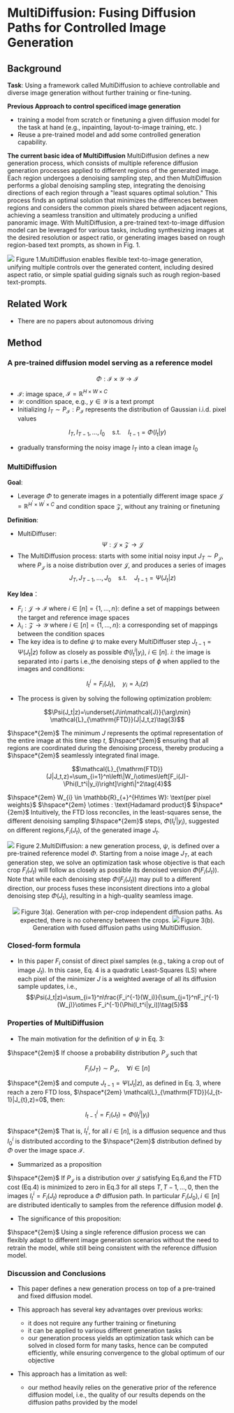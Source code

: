 # MultiDiffusion: Fusing Diffusion Paths for Controlled Image Generation

## Background
**Task**: Using a framework called MultiDiffusion to achieve controllable and diverse image generation without further training or fine-tuning. 

**Previous Approach to control specificed image generation**
- training a model from scratch or finetuning a given diffusion model for the task at hand (e.g., inpainting, layout-to-image training, etc. )
-  Reuse a pre-trained model and add some controlled generation capability.

**The current basic idea of MultiDiffusion**
MultiDiffusion defines a new generation process, which consists of multiple reference diffusion generation processes applied to different regions of the generated image. Each region undergoes a denoising sampling step, and then MultiDiffusion performs a global denoising sampling step, integrating the denoising directions of each region through a "least squares optimal solution." This process finds an optimal solution that minimizes the differences between regions and considers the common pixels shared between adjacent regions, achieving a seamless transition and ultimately producing a unified panoramic image. With MultiDiffusion, a pre-trained text-to-image diffusion model can be leveraged for various tasks, including synthesizing images at the desired resolution or aspect ratio, or generating images based on rough region-based text prompts, as shown in Fig. 1.

![](../imgs/MultiDiffusion/MultiDiffusion_Fig1.png)
Figure 1.MultiDiffusion enables ﬂexible text-to-image generation, unifying multiple controls over the generated content, including desired aspect ratio, or simple spatial guiding signals such as rough region-based text-prompts.

## Related Work
- There are no papers about autonomous driving

## Method
### A pre-trained diffusion model serving as a reference model

$$\Phi:\mathcal{I}\times\mathcal{Y}\to\mathcal{I}$$

- $\mathcal{I}$: image space, $\mathcal{I}=\mathbb{R}^{H\times W\times C}$
- $\mathcal{Y}$: condition space, e.g., $y\in\mathcal{Y}$ is a text prompt
- Initializing $I_{T}\sim P_{\mathcal{I}}: P_{\mathcal{I}}$ represents the distribution of Gaussian i.i.d. pixel values

$$I_T,I_{T-1},\ldots,I_0\quad\mathrm{s.t.}\quad I_{t-1}=\Phi(I_t|y)\tag{1}$$

- gradually transforming the noisy image $I_{T}$ into a clean image $I_{0}$

### MultiDiffusion

**Goal**: 
- Leverage $\Phi$ to generate images in a potentially different image space $\mathcal{J}=\mathbb{R}^{H^{\prime}\times W^{\prime}\times C}$ and condition space $\mathcal{Z}$, without any training or finetuning

**Definition**:
- MultiDiffuser: 
$$\Psi:\mathcal{J}\times\mathcal{Z}\to\mathcal{J}$$
- The MultiDiffusion process: starts with some initial noisy input $J_T\sim P_{\mathcal{J}}$, where $P_\mathcal{J}$ is a noise distribution over $\mathcal{J}$, and produces a series of images $$J_T,J_{T-1},\ldots,J_0\quad\mathrm{s.t.}\quad J_{t-1}=\Psi(J_t|z)\tag{2}$$

**Key Idea**：
- $F_{i}:\mathcal{J}\to\mathcal{I}$ where $i\in[n]=\{1,\ldots,n\}$: define a set of mappings between the target and reference image spaces
- $\lambda_{i}:\mathcal{Z}\to\mathcal{Y}$ where $i\in[n]=\{1,\ldots,n\}$: a corresponding set of mappings between the condition spaces
- The key idea is to deﬁne $\psi$ to make every MultiDiffuser step $J_{t-1}=\Psi(J_{t}|z)$ follow as closely as possible $\Phi(I_t^i|y_i)$, $i\in[n]$.
  $i$: the image is separated into $i$ parts
  i.e.,the denoising steps of $\phi$ when applied to the images and conditions:

$$I_t^i=F_i(J_t),\quad y_i=\lambda_i(z)$$

- The process is given by solving the following optimization problem:

$$\Psi(J_t|z)=\underset{J\in\mathcal{J}}{\arg\min} \mathcal{L}_{\mathrm{FTD}}(J|J_t,z)\tag{3}$$

$\hspace*{2em}$ The minimum $J$ represents the optimal representation of the entire image at this time step $t$, $\hspace*{2em}$ ensuring that all regions are coordinated during the denoising process, thereby producing a $\hspace*{2em}$  seamlessly integrated final image.

$$\mathcal{L}_{\mathrm{FTD}}(J|J_t,z)=\sum_{i=1}^n\left\|W_i\otimes\left[F_i(J)-\Phi(I_t^i|y_i)\right]\right\|^2\tag{4}$$

$\hspace*{2em} W_{i} \in \mathbb{R}_{+}^{H\times W}: \text{per pixel weights}$
$\hspace*{2em} \otimes : \text{Hadamard product}$
$\hspace*{2em}$ Intuitively, the FTD loss reconciles, in the least-squares sense, the different denoising sampling $\hspace*{2em}$ steps, $\Phi(I_{t}^{i}|y_{i})$, suggested on different regions,$F_{i}(J_{t})$, of the generated image $J_{t}$.

![](../imgs/MultiDiffusion/MultiDiffusion_Fig2.png)
Figure 2.MultiDiffusion: a new generation process, $\psi$, is defined over a pre-trained reference model $\Phi$. Starting from a noise image $J_T$, at each generation step, we solve an optimization task whose objective is that each crop $F_i(J_t)$ will follow as closely as possible its denoised version $\Phi(F_i(J_t))$. Note that while each denoising step $\Phi(F_i(J_t))$ may pull to a different direction, our process fuses these inconsistent directions into a global denoising step $\Phi(J_t)$, resulting in a high-quality seamless image.

<center>

![](../imgs/MultiDiffusion/MultiDiffusion_Fig3(b).png)
Figure 3(a). Generation with per-crop independent diffusion paths. As expected, there is no coherency between the crops.
![](../imgs/MultiDiffusion/MultiDiffusion_Fig3(a).png)
Figure 3(b). Generation with fused diffusion paths using MultiDiffusion.

</center>

### Closed-form formula
- In this paper $F_{i}$ consist of direct pixel samples (e.g., taking a crop out of image $J_{t}$). In this case, Eq. 4 is a quadratic Least-Squares (LS) where each pixel of the minimizer $J$ is a weighted average of all its diffusion sample updates, i.e.,
$$\Psi(J_t|z)=\sum_{i=1}^n\frac{F_i^{-1}(W_i)}{\sum_{j=1}^nF_j^{-1}(W_j)}\otimes F_i^{-1}(\Phi(I_t^i|y_i))\tag{5}$$

### Properties of MultiDiffusion
- The main motivation for the deﬁnition of $\psi$ in Eq. 3:

$\hspace*{2em}$ If choose a probability distribution $P_\mathcal{J}$ such that

$$F_i(J_T)\sim P_{\mathcal{I}},\quad\forall i\in[n]\tag{6}$$

$\hspace*{2em}$ and compute $J_{t-1}=\Psi(J_t|z)$, as defined in Eq. 3, where reach a zero FTD loss, $\hspace*{2em} \mathcal{L}_{\mathrm{FTD}}(J_{t-1}|J_{t},z)=0$, then:

$$I_{t-1}^i=F_i(J_t)=\Phi(I_t^i|y_i)$$

$\hspace*{2em}$ That is, $I_t^i$, for all $i\in[n]$, is a diffusion sequence and thus $I_{0}^{i}$ is distributed according to the $\hspace*{2em}$ distribution defined by $\Phi$ over the image space $\mathcal{I}.$

- Summarized as a proposition

$\hspace*{2em}$ If $P_{\mathcal{J}}$ is a distribution over $\mathcal{J}$ satisfying Eq.6,and the FTD cost (Eq.4) is minimized to zero in Eq.3 for all steps $T, T- 1, \ldots, 0$, then the images $I_{t}^{i}= F_{i}( J_{t})$ reproduce a $\Phi$ diffusion path. In particular $F_i(J_0), i\in[n]$ are distributed identically to samples from the reference diffusion model $\phi$.

- The significance of this proposition:

$\hspace*{2em}$ Using a single reference diffusion process we can ﬂexibly adapt to different image generation scenarios without the need to retrain the model, while still being consistent with the reference diffusion model.

### Discussion and Conclusions
- This paper defines a new generation process on top of a pre-trained and fixed diffusion model.
- This approach has several key advantages over previous works:

  - it does not require any further training or finetuning
  - it can be applied to various different generation tasks
  - our generation process yields an optimization task which can be solved in closed form for many tasks, hence can be computed efficiently, while ensuring convergence to the global optimum of our objective

- This approach has a limitation as well:
  
  - our method heavily relies on the generative prior of the reference diffusion model, i.e., the quality of our results depends on the diffusion paths provided by the model